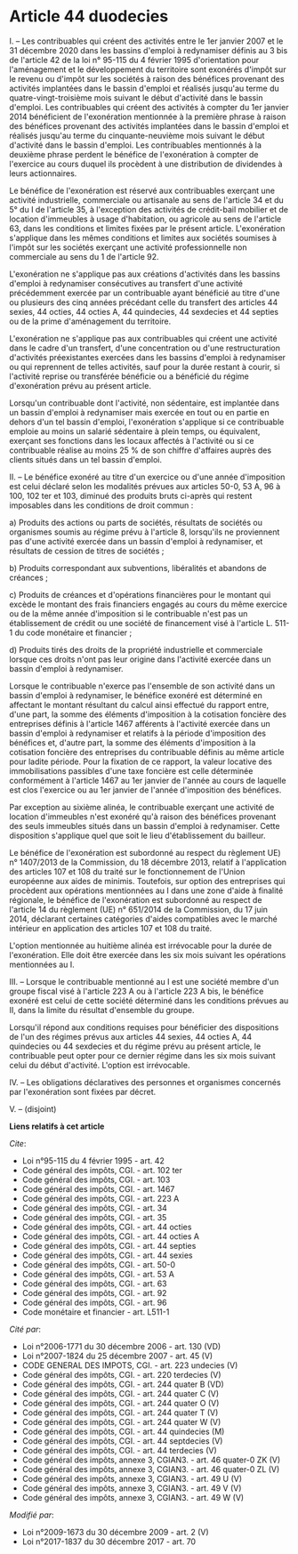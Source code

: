 # Article 44 duodecies

I. – Les contribuables qui créent des activités entre le 1er janvier 2007 et le 31 décembre 2020 dans les bassins d'emploi à
redynamiser définis au 3 bis de l'article 42 de la loi n° 95-115 du 4 février 1995 d'orientation pour l'aménagement et le
développement du territoire sont exonérés d'impôt sur le revenu ou d'impôt sur les sociétés à raison des bénéfices provenant
des activités implantées dans le bassin d'emploi et réalisés jusqu'au terme du quatre-vingt-troisième mois suivant le début
d'activité dans le bassin d'emploi. Les contribuables qui créent des activités à compter du 1er janvier 2014 bénéficient de
l'exonération mentionnée à la première phrase à raison des bénéfices provenant des activités implantées dans le bassin
d'emploi et réalisés jusqu'au terme du cinquante-neuvième mois suivant le début d'activité dans le bassin d'emploi. Les
contribuables mentionnés à la deuxième phrase perdent le bénéfice de l'exonération à compter de l'exercice au cours duquel
ils procèdent à une distribution de dividendes à leurs actionnaires.

Le bénéfice de l'exonération est réservé aux contribuables exerçant une activité industrielle, commerciale ou artisanale au
sens de l'article 34 et du 5° du I de l'article 35, à l'exception des activités de crédit-bail mobilier et de location
d'immeubles à usage d'habitation, ou agricole au sens de l'article 63, dans les conditions et limites fixées par le présent
article. L'exonération s'applique dans les mêmes conditions et limites aux sociétés soumises à l'impôt sur les sociétés
exerçant une activité professionnelle non commerciale au sens du 1 de l'article 92.

L'exonération ne s'applique pas aux créations d'activités dans les bassins d'emploi à redynamiser consécutives au transfert
d'une activité précédemment exercée par un contribuable ayant bénéficié au titre d'une ou plusieurs des cinq années précédant
celle du transfert des articles 44 sexies, 44 octies, 44 octies A, 44 quindecies, 44 sexdecies et 44 septies ou de la prime
d'aménagement du territoire.

L'exonération ne s'applique pas aux contribuables qui créent une activité dans le cadre d'un transfert, d'une concentration
ou d'une restructuration d'activités préexistantes exercées dans les bassins d'emploi à redynamiser ou qui reprennent de
telles activités, sauf pour la durée restant à courir, si l'activité reprise ou transférée bénéficie ou a bénéficié du régime
d'exonération prévu au présent article.

Lorsqu'un contribuable dont l'activité, non sédentaire, est implantée dans un bassin d'emploi à redynamiser mais exercée en
tout ou en partie en dehors d'un tel bassin d'emploi, l'exonération s'applique si ce contribuable emploie au moins un salarié
sédentaire à plein temps, ou équivalent, exerçant ses fonctions dans les locaux affectés à l'activité ou si ce contribuable
réalise au moins 25 % de son chiffre d'affaires auprès des clients situés dans un tel bassin d'emploi.

II. – Le bénéfice exonéré au titre d'un exercice ou d'une année d'imposition est celui déclaré selon les modalités prévues
aux articles 50-0, 53 A, 96 à 100, 102 ter et 103, diminué des produits bruts ci-après qui restent imposables dans les
conditions de droit commun :

a) Produits des actions ou parts de sociétés, résultats de sociétés ou organismes soumis au régime prévu à l'article 8,
lorsqu'ils ne proviennent pas d'une activité exercée dans un bassin d'emploi à redynamiser, et résultats de cession de titres
de sociétés ;

b) Produits correspondant aux subventions, libéralités et abandons de créances ;

c) Produits de créances et d'opérations financières pour le montant qui excède le montant des frais financiers engagés au
cours du même exercice ou de la même année d'imposition si le contribuable n'est pas un établissement de crédit ou une
société de financement visé à l'article L. 511-1 du code monétaire et financier ;

d) Produits tirés des droits de la propriété industrielle et commerciale lorsque ces droits n'ont pas leur origine dans
l'activité exercée dans un bassin d'emploi à redynamiser.

Lorsque le contribuable n'exerce pas l'ensemble de son activité dans un bassin d'emploi à redynamiser, le bénéfice exonéré
est déterminé en affectant le montant résultant du calcul ainsi effectué du rapport entre, d'une part, la somme des éléments
d'imposition à la cotisation foncière des entreprises définis à l'article 1467 afférents à l'activité exercée dans un bassin
d'emploi à redynamiser et relatifs à la période d'imposition des bénéfices et, d'autre part, la somme des éléments
d'imposition à la cotisation foncière des entreprises du contribuable définis au même article pour ladite période. Pour la
fixation de ce rapport, la valeur locative des immobilisations passibles d'une taxe foncière est celle déterminée
conformément à l'article 1467 au 1er janvier de l'année au cours de laquelle est clos l'exercice ou au 1er janvier de l'année
d'imposition des bénéfices.

Par exception au sixième alinéa, le contribuable exerçant une activité de location d'immeubles n'est exonéré qu'à raison des
bénéfices provenant des seuls immeubles situés dans un bassin d'emploi à redynamiser. Cette disposition s'applique quel que
soit le lieu d'établissement du bailleur.

Le bénéfice de l'exonération est subordonné au respect du règlement UE) n° 1407/2013 de la Commission, du 18 décembre 2013,
relatif à l'application des articles 107 et 108 du traité sur le fonctionnement de l'Union européenne aux aides de minimis.
Toutefois, sur option des entreprises qui procèdent aux opérations mentionnées au I dans une zone d'aide à finalité
régionale, le bénéfice de l'exonération est subordonné au respect de l'article 14 du règlement (UE) n° 651/2014 de la
Commission, du 17 juin 2014, déclarant certaines catégories d'aides compatibles avec le marché intérieur en application des
articles 107 et 108 du traité.

L'option mentionnée au huitième alinéa est irrévocable pour la durée de l'exonération. Elle doit être exercée dans les six
mois suivant les opérations mentionnées au I.

III. – Lorsque le contribuable mentionné au I est une société membre d'un groupe fiscal visé à l'article 223 A ou à l'article
223 A bis, le bénéfice exonéré est celui de cette société déterminé dans les conditions prévues au II, dans la limite du
résultat d'ensemble du groupe.

Lorsqu'il répond aux conditions requises pour bénéficier des dispositions de l'un des régimes prévus aux articles 44 sexies,
44 octies A, 44 quindecies ou 44 sexdecies et du régime prévu au présent article, le contribuable peut opter pour ce dernier
régime dans les six mois suivant celui du début d'activité. L'option est irrévocable.

IV. – Les obligations déclaratives des personnes et organismes concernés par l'exonération sont fixées par décret.

V. – (disjoint)

**Liens relatifs à cet article**

_Cite_:

  - Loi n°95-115 du 4 février 1995 - art. 42
  - Code général des impôts, CGI. - art. 102 ter
  - Code général des impôts, CGI. - art. 103
  - Code général des impôts, CGI. - art. 1467
  - Code général des impôts, CGI. - art. 223 A
  - Code général des impôts, CGI. - art. 34
  - Code général des impôts, CGI. - art. 35
  - Code général des impôts, CGI. - art. 44 octies
  - Code général des impôts, CGI. - art. 44 octies A
  - Code général des impôts, CGI. - art. 44 septies
  - Code général des impôts, CGI. - art. 44 sexies
  - Code général des impôts, CGI. - art. 50-0
  - Code général des impôts, CGI. - art. 53 A
  - Code général des impôts, CGI. - art. 63
  - Code général des impôts, CGI. - art. 92
  - Code général des impôts, CGI. - art. 96
  - Code monétaire et financier - art. L511-1

_Cité par_:

  - Loi n°2006-1771 du 30 décembre 2006 - art. 130 (VD)
  - Loi n°2007-1824 du 25 décembre 2007 - art. 45 (V)
  - CODE GENERAL DES IMPOTS, CGI. - art. 223 undecies (V)
  - Code général des impôts, CGI. - art. 220 terdecies (V)
  - Code général des impôts, CGI. - art. 244 quater B (VD)
  - Code général des impôts, CGI. - art. 244 quater C (V)
  - Code général des impôts, CGI. - art. 244 quater O (V)
  - Code général des impôts, CGI. - art. 244 quater T (V)
  - Code général des impôts, CGI. - art. 244 quater W (V)
  - Code général des impôts, CGI. - art. 44 quindecies (M)
  - Code général des impôts, CGI. - art. 44 septdecies (V)
  - Code général des impôts, CGI. - art. 44 terdecies (V)
  - Code général des impôts, annexe 3, CGIAN3. - art. 46 quater-0 ZK (V)
  - Code général des impôts, annexe 3, CGIAN3. - art. 46 quater-0 ZL (V)
  - Code général des impôts, annexe 3, CGIAN3. - art. 49 U (V)
  - Code général des impôts, annexe 3, CGIAN3. - art. 49 V (V)
  - Code général des impôts, annexe 3, CGIAN3. - art. 49 W (V)

_Modifié par_:

  - Loi n°2009-1673 du 30 décembre 2009 - art. 2 (V)
  - Loi n°2017-1837 du 30 décembre 2017 - art. 70
